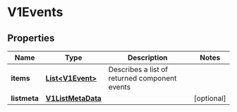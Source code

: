 # V1Events

## Properties
Name | Type | Description | Notes
------------ | ------------- | ------------- | -------------
**items** | [**List&lt;V1Event&gt;**](V1Event.md) | Describes a list of returned component events | 
**listmeta** | [**V1ListMetaData**](V1ListMetaData.md) |  |  [optional]
